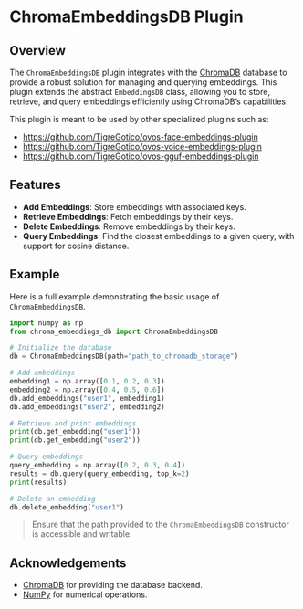# ChromaEmbeddingsDB Plugin

## Overview

The `ChromaEmbeddingsDB` plugin integrates with the [ChromaDB](https://www.trychroma.com/) database to provide a robust solution for managing and querying embeddings. This plugin extends the abstract `EmbeddingsDB` class, allowing you to store, retrieve, and query embeddings efficiently using ChromaDB’s capabilities.

This plugin is meant to be used by other specialized plugins such as:
- https://github.com/TigreGotico/ovos-face-embeddings-plugin
- https://github.com/TigreGotico/ovos-voice-embeddings-plugin
- https://github.com/TigreGotico/ovos-gguf-embeddings-plugin

## Features

- **Add Embeddings**: Store embeddings with associated keys.
- **Retrieve Embeddings**: Fetch embeddings by their keys.
- **Delete Embeddings**: Remove embeddings by their keys.
- **Query Embeddings**: Find the closest embeddings to a given query, with support for cosine distance.

## Example

Here is a full example demonstrating the basic usage of `ChromaEmbeddingsDB`.

```python
import numpy as np
from chroma_embeddings_db import ChromaEmbeddingsDB

# Initialize the database
db = ChromaEmbeddingsDB(path="path_to_chromadb_storage")

# Add embeddings
embedding1 = np.array([0.1, 0.2, 0.3])
embedding2 = np.array([0.4, 0.5, 0.6])
db.add_embeddings("user1", embedding1)
db.add_embeddings("user2", embedding2)

# Retrieve and print embeddings
print(db.get_embedding("user1"))
print(db.get_embedding("user2"))

# Query embeddings
query_embedding = np.array([0.2, 0.3, 0.4])
results = db.query(query_embedding, top_k=2)
print(results)

# Delete an embedding
db.delete_embedding("user1")
```

> Ensure that the path provided to the `ChromaEmbeddingsDB` constructor is accessible and writable.


## Acknowledgements

- [ChromaDB](https://www.trychroma.com/) for providing the database backend.
- [NumPy](https://numpy.org) for numerical operations.
